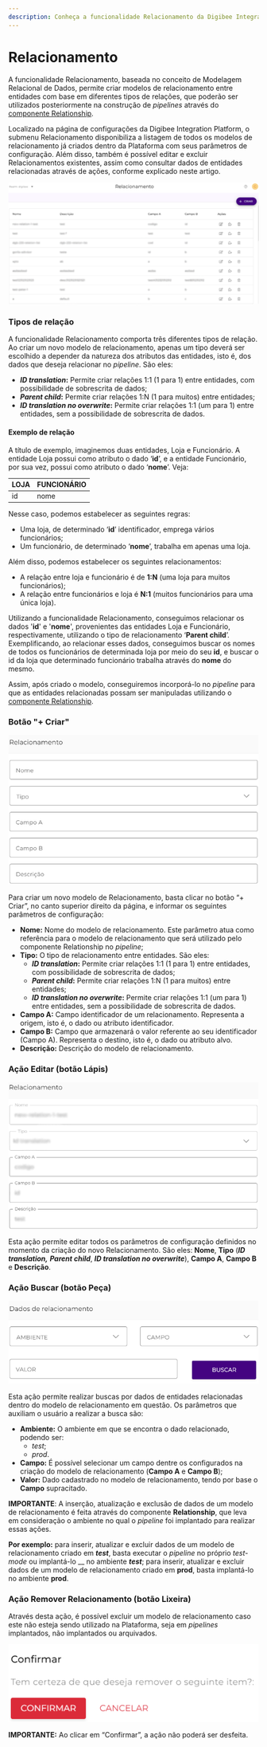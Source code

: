 ```yaml
---
description: Conheça a funcionalidade Relacionamento da Digibee Integration Platform
---
```


# Relacionamento

A funcionalidade Relacionamento, baseada no conceito de Modelagem Relacional de Dados, permite criar modelos de relacionamento entre entidades com base em diferentes tipos de relações, que poderão ser utilizados posteriormente na construção de _pipelines_ através do [componente Relationship](../components/structured-data/relationship.md).

Localizado na página de configurações da Digibee Integration Platform, o submenu Relacionamento disponibiliza a listagem de todos os modelos de relacionamento já criados dentro da Plataforma com seus parâmetros de configuração. Além disso, também é possível editar e excluir Relacionamentos existentes, assim como consultar dados de entidades relacionadas através de ações, conforme explicado neste artigo.

![](<../.gitbook/assets/01 (21).png>)

### Tipos de relação <a href="#h_004188821b" id="h_004188821b"></a>

A funcionalidade Relacionamento comporta três diferentes tipos de relação. Ao criar um novo modelo de relacionamento, apenas um tipo deverá ser escolhido a depender da natureza dos atributos das entidades, isto é, dos dados que deseja relacionar no _pipeline_. São eles:

* _**ID translation**_**:** Permite criar relações 1:1 (1 para 1) entre entidades, com possibilidade de sobrescrita de dados;
* _**Parent child**_**:** Permite criar relações 1:N (1 para muitos) entre entidades;
* _**ID translation no overwrite**_**:** Permite criar relações 1:1 (um para 1) entre entidades, sem a possibilidade de sobrescrita de dados.

#### Exemplo de relação <a href="#h_af35c226ef" id="h_af35c226ef"></a>

A título de exemplo, imaginemos duas entidades, Loja e Funcionário. A entidade Loja possui como atributo o dado ‘**id**’, e a entidade Funcionário, por sua vez, possui como atributo o dado ‘**nome**’. Veja:

| **LOJA** | **FUNCIONÁRIO** |
| -------- | --------------- |
| id       | nome            |

Nesse caso, podemos estabelecer as seguintes regras:

* Uma loja, de determinado ‘**id**’ identificador, emprega vários funcionários;
* Um funcionário, de determinado ‘**nome**’, trabalha em apenas uma loja.

Além disso, podemos estabelecer os seguintes relacionamentos:

* A relação entre loja e funcionário é de **1:N** (uma loja para muitos funcionários);
* A relação entre funcionários e loja é **N:1** (muitos funcionários para uma única loja).

Utilizando a funcionalidade Relacionamento, conseguimos relacionar os dados '**id**' e '**nome**', provenientes das entidades Loja e Funcionário, respectivamente, utilizando o tipo de relacionamento ‘**Parent child**’. Exemplificando, ao relacionar esses dados, conseguimos buscar os nomes de todos os funcionários de determinada loja por meio do seu **id**, e buscar o id da loja que determinado funcionário trabalha através do **nome** do mesmo.

Assim, após criado o modelo, conseguiremos incorporá-lo no _pipeline_ para que as entidades relacionadas possam ser manipuladas utilizando o [componente Relationship](../components/structured-data/relationship.md).

### Botão "+ Criar" <a href="#h_9f91acc973" id="h_9f91acc973"></a>

![](<../.gitbook/assets/02 (17).png>)

Para criar um novo modelo de Relacionamento, basta clicar no botão “+ Criar”, no canto superior direito da página, e informar os seguintes parâmetros de configuração:

* **Nome:** Nome do modelo de relacionamento. Este parâmetro atua como referência para o modelo de relacionamento que será utilizado pelo componente Relationship no _pipeline_;
* **Tipo:** O tipo de relacionamento entre entidades. São eles:
  * _**ID translation**_**:** Permite criar relações 1:1 (1 para 1) entre entidades, com possibilidade de sobrescrita de dados;
  * _**Parent child**_**:** Permite criar relações 1:N (1 para muitos) entre entidades;
  * _**ID translation no overwrite**_**:** Permite criar relações 1:1 (um para 1) entre entidades, sem a possibilidade de sobrescrita de dados.
* **Campo A:** Campo identificador de um relacionamento. Representa a origem, isto é, o dado ou atributo identificador.
* **Campo B:** Campo que armazenará o valor referente ao seu identificador (Campo A). Representa o destino, isto é, o dado ou atributo alvo.
* **Descrição:** Descrição do modelo de relacionamento.

### Ação Editar **(botão Lápis)** <a href="#h_986b9e59c0" id="h_986b9e59c0"></a>

![](<../.gitbook/assets/03 (9).png>)

Esta ação permite editar todos os parâmetros de configuração definidos no momento da criação do novo Relacionamento. São eles: **Nome**, **Tipo** (_**ID translation,**_ _**Parent child**_, _**ID translation no overwrite**_), **Campo A**, **Campo B** e **Descrição**.

### Ação Buscar (botão Peça) <a href="#h_e1cf66d669" id="h_e1cf66d669"></a>

![](<../.gitbook/assets/04 (1).png>)

Esta ação permite realizar buscas por dados de entidades relacionadas dentro do modelo de relacionamento em questão. Os parâmetros que auxiliam o usuário a realizar a busca são:

* **Ambiente:** O ambiente em que se encontra o dado relacionado, podendo ser:
  * _test_;
  * _prod_.
* **Campo:** É possível selecionar um campo dentre os configurados na criação do modelo de relacionamento (**Campo A** e **Campo B**);
* **Valor:** Dado cadastrado no modelo de relacionamento, tendo por base o **Campo** supracitado.

**IMPORTANTE**: A inserção, atualização e exclusão de dados de um modelo de relacionamento é feita através do componente **Relationship**, que leva em consideração o ambiente no qual o _pipeline_ foi implantado para realizar essas ações.

**Por exemplo:** para inserir, atualizar e excluir dados de um modelo de relacionamento criado em _**test**_, basta executar o _pipeline_ no próprio _test-mode_ ou implantá-lo \_\_ no ambiente _**test**_; para inserir, atualizar e excluir dados de um modelo de relacionamento criado em **prod**, basta implantá-lo no ambiente **prod**.

### Ação Remover Relacionamento (botão Lixeira) <a href="#h_f95399056d" id="h_f95399056d"></a>

Através desta ação, é possível excluir um modelo de relacionamento caso este não esteja sendo utilizado na Plataforma, seja em _pipelines_ implantados, não implantados ou arquivados.

![](<../.gitbook/assets/05 (13).png>)

**IMPORTANTE:** Ao clicar em “Confirmar”, a ação não poderá ser desfeita.
